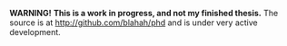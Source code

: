 <div id="in-progress-warning">
<p><b>WARNING!</b> <b>This is a work in progress, and not my finished thesis.</b> The source is at <a href="http://github.com/blahah/phd">http://github.com/blahah/phd</a> and is under very active development.</p>
</div>
